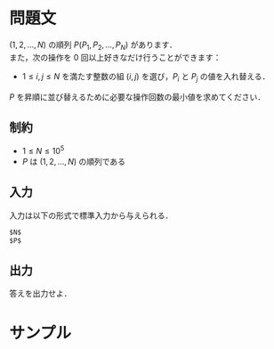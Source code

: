 問題文
=====
$(1, 2, \ldots, N)$ の順列 $P(P_1, P_2, \ldots, P_N)$ があります．  
また，次の操作を $0$ 回以上好きなだけ行うことができます：  
- $1 \leq i, j \leq N$ を満たす整数の組 $(i, j)$ を選び，$P_i$ と $P_j$ の値を入れ替える．  

$P$ を昇順に並び替えるために必要な操作回数の最小値を求めてください．  

制約
-----
- $1 \leq N \leq 10^5$
- $P$ は $(1, 2, \ldots, N)$ の順列である

入力
-----
入力は以下の形式で標準入力から与えられる．
```md
$N$ 
$P$
```

出力
-----
答えを出力せよ．  

サンプル
=====
```入力例1

```
```出力例1

```
